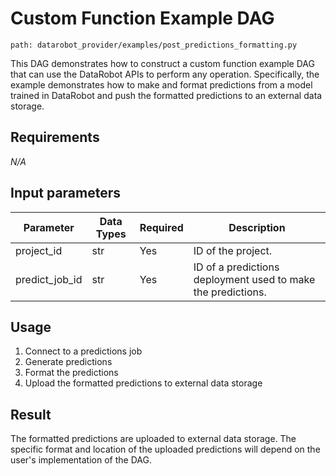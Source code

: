 # Custom Function Example DAG
`path: datarobot_provider/examples/post_predictions_formatting.py`

This DAG demonstrates how to construct a custom function example DAG that can use the DataRobot APIs to perform any operation.
Specifically, the example demonstrates how to make and format predictions from a model trained in DataRobot and push the formatted predictions to an external data storage.

## Requirements

_N/A_

## Input parameters
| Parameter | Data Types | Required | Description                                                  |
|-----------|------------|----------|--------------------------------------------------------------|
| project_id | str        | Yes      | ID of the project.                                           |
| predict_job_id | str        | Yes      | ID of a predictions deployment used to make the predictions. |

## Usage

1. Connect to a predictions job
2. Generate predictions
3. Format the predictions
4. Upload the formatted predictions to external data storage

## Result

The formatted predictions are uploaded to external data storage.
The specific format and location of the uploaded predictions will depend on the user's implementation of the DAG.

